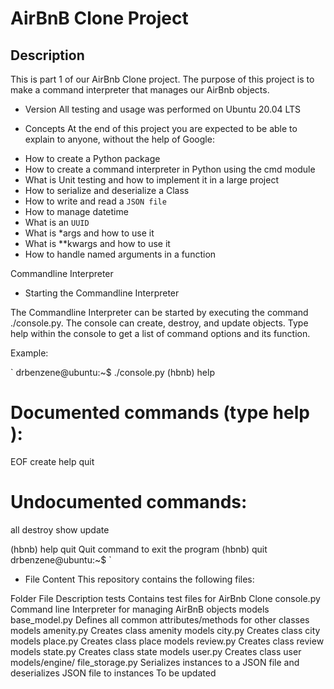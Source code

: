 # AirBnB Clone Project 
## Description
This is part 1 of our AirBnb Clone project. The purpose of this project is to make a command interpreter that manages our AirBnb objects.

* Version
All testing and usage was performed on Ubuntu 20.04 LTS

* Concepts
At the end of this project you are expected to be able to explain to anyone, without the help of Google:

- How to create a Python package
- How to create a command interpreter in Python using the cmd module
- What is Unit testing and how to implement it in a large project
- How to serialize and deserialize a Class
- How to write and read a ` JSON file `
- How to manage datetime
- What is an ` UUID `
- What is *args and how to use it
- What is **kwargs and how to use it
- How to handle named arguments in a function

Commandline Interpreter
* Starting the Commandline Interpreter

The Commandline Interpreter can be started by executing the command ./console.py. The console can create, destroy, and update objects. Type help within the console to get a list of command options and its function.

Example:

`
drbenzene@ubuntu:~$ ./console.py
(hbnb) help

Documented commands (type help <topic>):
========================================
EOF  create  help  quit

Undocumented commands:
======================
all  destroy  show  update

(hbnb) help quit
Quit command to exit the program
(hbnb) quit
drbenzene@ubuntu:~$
`
* File Content
This repository contains the following files:

Folder	File	Description
tests		Contains test files for AirBnb Clone
console.py	Command line Interpreter for managing AirBnB objects
models	base_model.py	Defines all common attributes/methods for other classes
models	amenity.py	Creates class amenity
models	city.py	Creates class city
models	place.py	Creates class place
models	review.py	Creates class review
models	state.py	Creates class state
models	user.py	Creates class user
models/engine/	file_storage.py	Serializes instances to a JSON file and deserializes JSON file to instances
To be updated		